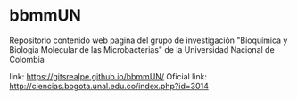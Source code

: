 # bbmmUN
Repositorio contenido web pagina del grupo de investigación "Bioquímica y Biologia Molecular de las Microbacterias" de la Universidad Nacional de Colombia

link: https://gitsrealpe.github.io/bbmmUN/
Oficial link: http://ciencias.bogota.unal.edu.co/index.php?id=3014
